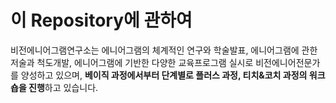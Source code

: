 # 이 Repository에 관하여

비전에니어그램연구소는 에니어그램의 체계적인 연구와 학술발표, 에니어그램에 관한 저술과 척도개발, 에니어그램에 기반한 다양한 교육프로그램 실시로 비전에니어전문가를 양성하고 있으며, **베이직 과정에서부터 단계별로 플러스 과정, 티치&코치 과정의 워크숍을 진행**하고 있습니다.
